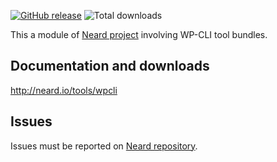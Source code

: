 [![GitHub release](https://img.shields.io/github/release/crazy-max/neard-tool-wpcli.svg?style=flat-square)](https://github.com/crazy-max/neard-tool-wpcli/releases/latest)
![Total downloads](https://img.shields.io/github/downloads/crazy-max/neard-tool-wpcli/total.svg?style=flat-square)

This a module of [Neard project](https://github.com/crazy-max/neard) involving WP-CLI tool bundles.

## Documentation and downloads

http://neard.io/tools/wpcli

## Issues

Issues must be reported on [Neard repository](https://github.com/crazy-max/neard/issues).
